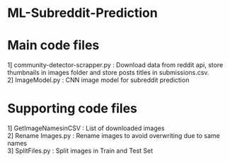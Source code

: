 # ML-Subreddit-Prediction

# Main code files
1] community-detector-scrapper.py : Download data from reddit api, store thumbnails in images folder and store posts titles in submissions.csv. <br>
2] ImageModel.py : CNN image model for subreddit prediction <br>

# Supporting code files <br>
1] GetImageNamesinCSV : List of downloaded images <br>
2] Rename Images.py : Rename images to avoid overwriting due to same names <br>
3] SplitFiles.py : Split images in Train and Test Set <br>
